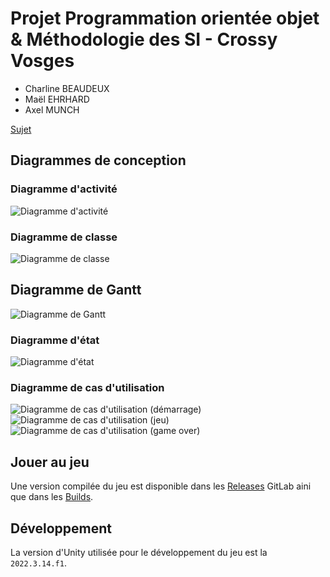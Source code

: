 # Projet Programmation orientée objet & Méthodologie des SI - Crossy Vosges

- Charline BEAUDEUX
- Maël EHRHARD
- Axel MUNCH

[Sujet](./Projet%20Crossy%20Road.pdf)

## Diagrammes de conception

### Diagramme d'activité

![Diagramme d'activité](./Conception/activity.png)

### Diagramme de classe

![Diagramme de classe](./Conception/class_diagram.png)

## Diagramme de Gantt

![Diagramme de Gantt](./Conception/gantt.png)

### Diagramme d'état

![Diagramme d'état](./Conception/state_diagram.png)

### Diagramme de cas d'utilisation

![Diagramme de cas d'utilisation (démarrage)](./Conception/usecase-demarrage.png)
![Diagramme de cas d'utilisation (jeu)](./Conception/usecase-jeu.png)
![Diagramme de cas d'utilisation (game over)](./Conception/usecase-game-over.png)

## Jouer au jeu

Une version compilée du jeu est disponible dans les [Releases](https://gitlab.com/cnam-isi1-poo-methodo-si/crossy-road/-/releases) GitLab aini que dans les [Builds](https://gitlab.com/cnam-isi1-poo-methodo-si/crossy-road/-/jobs).

## Développement

La version d'Unity utilisée pour le développement du jeu est la `2022.3.14.f1`.
